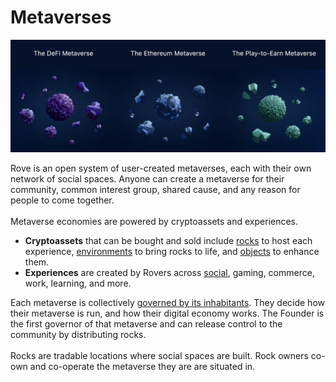 # Metaverses

![Rove is composed of user-created, organic, ever-evolving metaverses.](<../.gitbook/assets/Screen Shot 2022-01-14 at 2.29.31 PM.png>)

Rove is an open system of user-created metaverses, each with their own network of social spaces. Anyone can create a metaverse for their community, common interest group, shared cause, and any reason for people to come together. \
\
Metaverse economies are powered by cryptoassets and experiences.&#x20;

* **Cryptoassets** that can be bought and sold include [rocks](rocks/) to host each experience, [environments](environments.md) to bring rocks to life, and [objects](objects.md) to enhance them.&#x20;
* **Experiences** are created by Rovers across [social](../immersive-experiences/social-experiences.md), gaming, commerce, work, learning, and more.

Each metaverse is collectively [governed by its inhabitants](../user-owned/user-operated-governance.md). They decide how their metaverse is run, and how their digital economy works. The Founder is the first governor of that metaverse and can release control to the community by distributing rocks. \
\
Rocks are tradable locations where social spaces are built. Rock owners co-own and co-operate the metaverse they are are situated in.
